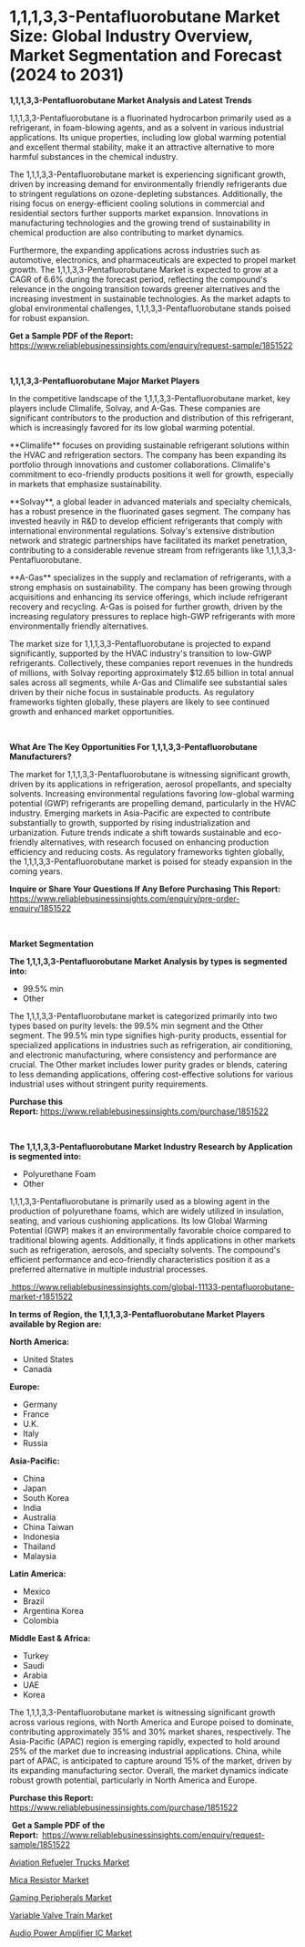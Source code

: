 <p><h1>1,1,1,3,3-Pentafluorobutane Market Size: Global Industry Overview, Market Segmentation and Forecast (2024 to 2031)</h1></p><p><strong>1,1,1,3,3-Pentafluorobutane Market Analysis and Latest Trends</strong></p>
<p><p>1,1,1,3,3-Pentafluorobutane is a fluorinated hydrocarbon primarily used as a refrigerant, in foam-blowing agents, and as a solvent in various industrial applications. Its unique properties, including low global warming potential and excellent thermal stability, make it an attractive alternative to more harmful substances in the chemical industry.</p><p>The 1,1,1,3,3-Pentafluorobutane market is experiencing significant growth, driven by increasing demand for environmentally friendly refrigerants due to stringent regulations on ozone-depleting substances. Additionally, the rising focus on energy-efficient cooling solutions in commercial and residential sectors further supports market expansion. Innovations in manufacturing technologies and the growing trend of sustainability in chemical production are also contributing to market dynamics.</p><p>Furthermore, the expanding applications across industries such as automotive, electronics, and pharmaceuticals are expected to propel market growth. The 1,1,1,3,3-Pentafluorobutane Market is expected to grow at a CAGR of 6.6% during the forecast period, reflecting the compound's relevance in the ongoing transition towards greener alternatives and the increasing investment in sustainable technologies. As the market adapts to global environmental challenges, 1,1,1,3,3-Pentafluorobutane stands poised for robust expansion.</p></p>
<p><strong>Get a Sample PDF of the Report:&nbsp;</strong> <a href="https://www.reliablebusinessinsights.com/enquiry/request-sample/1851522?utm_campaign=1741&utm_medium=2&utm_source=Github&utm_content=ia&utm_term=19102024&utm_id=11133-pentafluorobutane">https://www.reliablebusinessinsights.com/enquiry/request-sample/1851522</a></p>
<p>&nbsp;</p>
<p><strong>1,1,1,3,3-Pentafluorobutane Major Market Players</strong></p>
<p><p>In the competitive landscape of the 1,1,1,3,3-Pentafluorobutane market, key players include Climalife, Solvay, and A-Gas. These companies are significant contributors to the production and distribution of this refrigerant, which is increasingly favored for its low global warming potential.</p><p>**Climalife** focuses on providing sustainable refrigerant solutions within the HVAC and refrigeration sectors. The company has been expanding its portfolio through innovations and customer collaborations. Climalife's commitment to eco-friendly products positions it well for growth, especially in markets that emphasize sustainability.</p><p>**Solvay**, a global leader in advanced materials and specialty chemicals, has a robust presence in the fluorinated gases segment. The company has invested heavily in R&D to develop efficient refrigerants that comply with international environmental regulations. Solvay's extensive distribution network and strategic partnerships have facilitated its market penetration, contributing to a considerable revenue stream from refrigerants like 1,1,1,3,3-Pentafluorobutane.</p><p>**A-Gas** specializes in the supply and reclamation of refrigerants, with a strong emphasis on sustainability. The company has been growing through acquisitions and enhancing its service offerings, which include refrigerant recovery and recycling. A-Gas is poised for further growth, driven by the increasing regulatory pressures to replace high-GWP refrigerants with more environmentally friendly alternatives.</p><p>The market size for 1,1,1,3,3-Pentafluorobutane is projected to expand significantly, supported by the HVAC industry's transition to low-GWP refrigerants. Collectively, these companies report revenues in the hundreds of millions, with Solvay reporting approximately $12.65 billion in total annual sales across all segments, while A-Gas and Climalife see substantial sales driven by their niche focus in sustainable products. As regulatory frameworks tighten globally, these players are likely to see continued growth and enhanced market opportunities.</p></p>
<p>&nbsp;</p>
<p><strong>What Are The Key Opportunities For 1,1,1,3,3-Pentafluorobutane Manufacturers?</strong></p>
<p><p>The market for 1,1,1,3,3-Pentafluorobutane is witnessing significant growth, driven by its applications in refrigeration, aerosol propellants, and specialty solvents. Increasing environmental regulations favoring low-global warming potential (GWP) refrigerants are propelling demand, particularly in the HVAC industry. Emerging markets in Asia-Pacific are expected to contribute substantially to growth, supported by rising industrialization and urbanization. Future trends indicate a shift towards sustainable and eco-friendly alternatives, with research focused on enhancing production efficiency and reducing costs. As regulatory frameworks tighten globally, the 1,1,1,3,3-Pentafluorobutane market is poised for steady expansion in the coming years.</p></p>
<p><strong>Inquire or Share Your Questions If Any Before Purchasing This Report:</strong> <a href="https://www.reliablebusinessinsights.com/enquiry/pre-order-enquiry/1851522?utm_campaign=1741&utm_medium=2&utm_source=Github&utm_content=ia&utm_term=19102024&utm_id=11133-pentafluorobutane">https://www.reliablebusinessinsights.com/enquiry/pre-order-enquiry/1851522</a></p>
<p>&nbsp;</p>
<p><strong>Market Segmentation</strong></p>
<p><strong>The 1,1,1,3,3-Pentafluorobutane Market Analysis by types is segmented into:</strong></p>
<p><ul><li>99.5% min</li><li>Other</li></ul></p>
<p><p>The 1,1,1,3,3-Pentafluorobutane market is categorized primarily into two types based on purity levels: the 99.5% min segment and the Other segment. The 99.5% min type signifies high-purity products, essential for specialized applications in industries such as refrigeration, air conditioning, and electronic manufacturing, where consistency and performance are crucial. The Other market includes lower purity grades or blends, catering to less demanding applications, offering cost-effective solutions for various industrial uses without stringent purity requirements.</p></p>
<p><strong>Purchase this Report:&nbsp;</strong><a href="https://www.reliablebusinessinsights.com/purchase/1851522?utm_campaign=1741&utm_medium=2&utm_source=Github&utm_content=ia&utm_term=19102024&utm_id=11133-pentafluorobutane">https://www.reliablebusinessinsights.com/purchase/1851522</a></p>
<p>&nbsp;</p>
<p><strong>The 1,1,1,3,3-Pentafluorobutane Market Industry Research by Application is segmented into:</strong></p>
<p><ul><li>Polyurethane Foam</li><li>Other</li></ul></p>
<p><p>1,1,1,3,3-Pentafluorobutane is primarily used as a blowing agent in the production of polyurethane foams, which are widely utilized in insulation, seating, and various cushioning applications. Its low Global Warming Potential (GWP) makes it an environmentally favorable choice compared to traditional blowing agents. Additionally, it finds applications in other markets such as refrigeration, aerosols, and specialty solvents. The compound's efficient performance and eco-friendly characteristics position it as a preferred alternative in multiple industrial processes.</p></p>
<p><a href="https://www.reliablebusinessinsights.com/global-11133-pentafluorobutane-market-r1851522?utm_campaign=1741&utm_medium=2&utm_source=Github&utm_content=ia&utm_term=19102024&utm_id=11133-pentafluorobutane">&nbsp;https://www.reliablebusinessinsights.com/global-11133-pentafluorobutane-market-r1851522</a></p>
<p><strong>In terms of Region, the 1,1,1,3,3-Pentafluorobutane Market Players available by Region are:</strong></p>
<p>
    <p> <strong> North America: </strong>
        <ul>
            <li>United States</li>
            <li>Canada</li>
        </ul>
        </p> 
    <p> <strong> Europe: </strong>
        <ul>
            <li>Germany</li>
            <li>France</li>
            <li>U.K.</li>
            <li>Italy</li>
            <li>Russia</li>
        </ul>
        </p> 
    <p> <strong> Asia-Pacific: </strong>
        <ul>
            <li>China</li>
            <li>Japan</li>
            <li>South Korea</li>
            <li>India</li>
            <li>Australia</li>
            <li>China Taiwan</li>
            <li>Indonesia</li>
            <li>Thailand</li>
            <li>Malaysia</li>
        </ul>
        </p> 
    <p> <strong> Latin America: </strong>
        <ul>
            <li>Mexico</li>
            <li>Brazil</li>
            <li>Argentina Korea</li>
            <li>Colombia</li>
        </ul>
        </p> 
    <p> <strong> Middle East & Africa: </strong>
        <ul>
            <li>Turkey</li>
            <li>Saudi</li>
            <li>Arabia</li>
            <li>UAE</li>
            <li>Korea</li>
        </ul>
    </p>
    </p>
<p><p>The 1,1,1,3,3-Pentafluorobutane market is witnessing significant growth across various regions, with North America and Europe poised to dominate, contributing approximately 35% and 30% market shares, respectively. The Asia-Pacific (APAC) region is emerging rapidly, expected to hold around 25% of the market due to increasing industrial applications. China, while part of APAC, is anticipated to capture around 15% of the market, driven by its expanding manufacturing sector. Overall, the market dynamics indicate robust growth potential, particularly in North America and Europe.</p></p>
<p><strong>Purchase this Report: </strong><a href="https://www.reliablebusinessinsights.com/purchase/1851522?utm_campaign=1741&utm_medium=2&utm_source=Github&utm_content=ia&utm_term=19102024&utm_id=11133-pentafluorobutane">https://www.reliablebusinessinsights.com/purchase/1851522</a></p>
<p>&nbsp;<strong>Get a Sample PDF of the Report:&nbsp;&nbsp;</strong><a href="https://www.reliablebusinessinsights.com/enquiry/request-sample/1851522?utm_campaign=1741&utm_medium=2&utm_source=Github&utm_content=ia&utm_term=19102024&utm_id=11133-pentafluorobutane">https://www.reliablebusinessinsights.com/enquiry/request-sample/1851522</a></p>
<p><strong></strong></p>
<p><p><a href="https://www.linkedin.com/pulse/global-aviation-refueler-trucks-market-trends-forecasts-strategic-s18xe?utm_campaign=1741&utm_medium=2&utm_source=Github&utm_content=ia&utm_term=19102024&utm_id=11133-pentafluorobutane">Aviation Refueler Trucks Market</a></p><p><a href="https://www.linkedin.com/pulse/future-ready-strategic-insights-global-mica-resistor-market-eemwf?utm_campaign=1741&utm_medium=2&utm_source=Github&utm_content=ia&utm_term=19102024&utm_id=11133-pentafluorobutane">Mica Resistor Market</a></p><p><a href="https://www.linkedin.com/pulse/gaming-peripherals-market-velocity-10-cagr-trajectory-2024-2031-lnwlf?utm_campaign=1741&utm_medium=2&utm_source=Github&utm_content=ia&utm_term=19102024&utm_id=11133-pentafluorobutane">Gaming Peripherals Market</a></p><p><a href="https://www.linkedin.com/pulse/global-variable-valve-train-market-focus-application-end-use-industry-7s1ie?utm_campaign=1741&utm_medium=2&utm_source=Github&utm_content=ia&utm_term=19102024&utm_id=11133-pentafluorobutane">Variable Valve Train Market</a></p><p><a href="https://www.linkedin.com/pulse/global-audio-power-amplifier-ic-market-landscape-future-trends-frukf?utm_campaign=1741&utm_medium=2&utm_source=Github&utm_content=ia&utm_term=19102024&utm_id=11133-pentafluorobutane">Audio Power Amplifier IC Market</a></p></p>